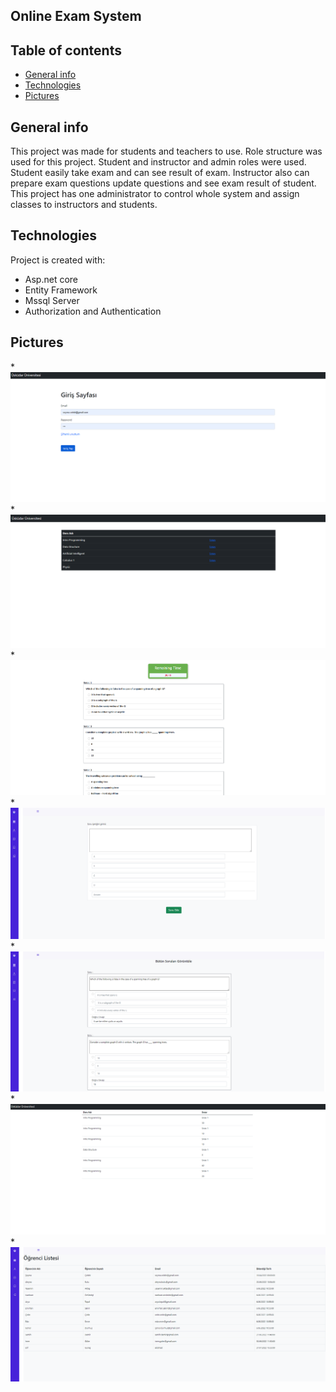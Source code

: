 ## Online Exam System
## Table of contents
* [General info](#general-info)
* [Technologies](#technologies)
* [Pictures](#pictures)
## General info
This project was made for students and teachers to use. Role structure was used for this project. Student and instructor and admin roles were used. 
Student easily take exam and can see result of exam. Instructor also can prepare exam questions update questions and see exam result of student.
This project has one administrator to control whole system and assign classes to instructors and students.

## Technologies
Project is created with:
*  Asp.net core 
*  Entity Framework
*  Mssql Server
* Authorization and Authentication

## Pictures
*![Çıktı](https://github.com/seymacelebi/OnlineExamSystem/blob/master/OnlineExamSystem/wwwroot/pic/loginpage.png)
*![Çıktı](https://github.com/seymacelebi/OnlineExamSystem/blob/master/OnlineExamSystem/wwwroot/pic/examdashboard.png)
*![Çıktı](https://github.com/seymacelebi/OnlineExamSystem/blob/master/OnlineExamSystem/wwwroot/pic/studentexampage.png)
*![Çıktı](https://github.com/seymacelebi/OnlineExamSystem/blob/master/OnlineExamSystem/wwwroot/pic/questionpage.png)
*![Çıktı](https://github.com/seymacelebi/OnlineExamSystem/blob/master/OnlineExamSystem/wwwroot/pic/questionaddpage.png)
*![Çıktı](https://github.com/seymacelebi/OnlineExamSystem/blob/master/OnlineExamSystem/wwwroot/pic/examresultstudent.png)
*![Çıktı](https://github.com/seymacelebi/OnlineExamSystem/blob/master/OnlineExamSystem/wwwroot/pic/studentlist.png)
